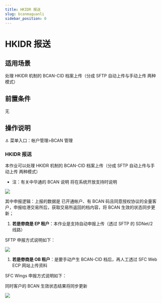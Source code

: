 ```yaml
---
title: HKIDR 报送
slug: bcanmaguanli
sidebar_position: 0
---
```



# HKIDR 报送

## 适用场景

处理 HKIDR 机制的 BCAN-CID 档案上传（分成 SFTP 自动上传与手动上传 两种模式）

## 前置条件

无

## 操作说明

<div class="callout callout-bg-6 callout-border-6">
<p>⚓ 菜单入口：帐户管理&gt;BCAN 管理</p>
</div>

### HKIDR 报送

本作业可以处理 HKIDR 机制的 BCAN-CID 档案上传（分成 SFTP 自动上传与手动上传 两种模式）

- 注：有关中华通的 BCAN 说明 将在系统开放支持时说明

<img src="/assets/BYcPbsqrgohUafxOwtscJK1enYe.png" src-width="1280" src-height="586" align="center"/>

其中申报逻辑：上报的数据是 已开通帐户、有 BCAN 码且同意授权协议的全量客户，申报给港交易所后，获取交易所返回的档内容，将 BCAN 生效的状态同步更新；

1. **若是劵商是 ****EP**** 租户**：本作业是支持自动申报上传（透过 SFTP 的 SDNet/2 线路）

SFTP 申报方式说明如下：

<img src="/assets/FyiOb1BuPoldCzxSpA9cL40NnBf.png" src-width="3250" src-height="1542" align="center"/>

1. **若是劵商是 OB 租户**：是要手动产生 BCAN-CID 档后，再人工透过 SFC Web ECP 网站上传资料

SFC Wings 申报方式说明如下：

 同时客户的 BCAN 生效状态结果将同步更新

<img src="/assets/MiV2b5v8doYLUPxRcWlclM9MnOf.png" src-width="3218" src-height="1228" align="center"/>

### 
